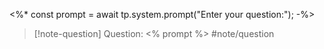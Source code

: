 
<%* const prompt = await tp.system.prompt("Enter your question:"); -%>
>[!note-question] Question: <% prompt %> #note/question 
